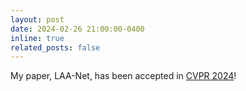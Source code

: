 ```yaml
---
layout: post
date: 2024-02-26 21:00:00-0400
inline: true
related_posts: false
---
```


My paper, LAA-Net, has been accepted in <a href="https://cvpr.thecvf.com/">CVPR 2024</a>!
